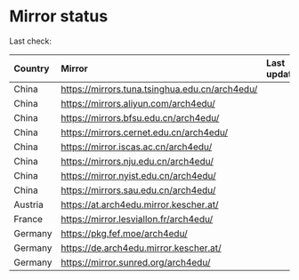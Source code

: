 <script src="./time.js"></script>
# Mirror status
Last check: <script type="text/javascript">localize(1718684596.138249);</script>

|Country|Mirror|Last update|
|:------|:-----|:----------|
|China|https://mirrors.tuna.tsinghua.edu.cn/arch4edu/|<script type="text/javascript">localize(1718649166);</script>|
|China|https://mirrors.aliyun.com/arch4edu/|<script type="text/javascript">localize(1718649166);</script>|
|China|https://mirrors.bfsu.edu.cn/arch4edu/|<script type="text/javascript">localize(1718649166);</script>|
|China|https://mirrors.cernet.edu.cn/arch4edu/|<script type="text/javascript">localize(1718649166);</script>|
|China|https://mirror.iscas.ac.cn/arch4edu/|<script type="text/javascript">localize(1718649166);</script>|
|China|https://mirrors.nju.edu.cn/arch4edu/|<script type="text/javascript">localize(1718562737);</script>|
|China|https://mirror.nyist.edu.cn/arch4edu/|<script type="text/javascript">localize(1718606102);</script>|
|China|https://mirrors.sau.edu.cn/arch4edu/|<script type="text/javascript">localize(1718649166);</script>|
|Austria|https://at.arch4edu.mirror.kescher.at/|<script type="text/javascript">localize(1718649166);</script>|
|France|https://mirror.lesviallon.fr/arch4edu/|<script type="text/javascript">localize(1718649166);</script>|
|Germany|https://pkg.fef.moe/arch4edu/|<script type="text/javascript">localize(1718649166);</script>|
|Germany|https://de.arch4edu.mirror.kescher.at/|<script type="text/javascript">localize(1718649166);</script>|
|Germany|https://mirror.sunred.org/arch4edu/|<script type="text/javascript">localize(1718649166);</script>|

<script src="./tablefilter/tablefilter.js"></script>
<script src="./table.js"></script>
